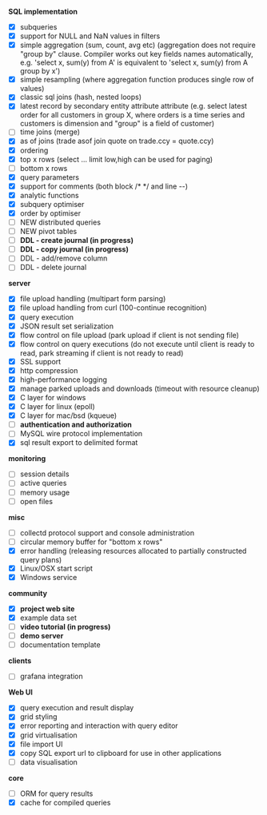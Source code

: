 __SQL implementation__

- [x] subqueries
- [x] support for NULL and NaN values in filters
- [x] simple aggregation (sum, count, avg etc)
        (aggregation does not require "group by" clause. Compiler works out
        key fields names automatically, e.g. 'select x, sum(y) from A' is
        equivalent to 'select x, sum(y) from A group by x')
- [x] simple resampling (where aggregation function produces single row of values)
- [x] classic sql joins (hash, nested loops)
- [x] latest record by secondary entity attribute attribute
    (e.g. select latest order for all customers in group X, where
    orders is a time series and customers is dimension and "group" is a field of customer)
- [ ] time joins (merge)
- [x] as of joins (trade asof join quote on trade.ccy = quote.ccy)
- [x] ordering
- [x] top x rows (select ... limit low,high can be used for paging)
- [ ] bottom x rows
- [x] query parameters
- [x] support for comments (both block /* */ and line --)
- [x] analytic functions
- [x] subquery optimiser
- [x] order by optimiser
- [ ] NEW distributed queries
- [ ] NEW pivot tables
- [ ] __DDL - create journal (in progress)__
- [ ] __DDL - copy journal (in progress)__
- [ ] DDL - add/remove column
- [ ] DDL - delete journal

__server__

- [x] file upload handling (multipart form parsing)
- [x] file upload handling from curl (100-continue recognition)
- [x] query execution
- [x] JSON result set serialization
- [x] flow control on file upload (park upload if client is not sending file)
- [x] flow control on query executions (do not execute until client is ready to read, park streaming if client is not ready to read)
- [x] SSL support
- [x] http compression
- [x] high-performance logging
- [x] manage parked uploads and downloads (timeout with resource cleanup)
- [x] C layer for windows
- [x] C layer for linux (epoll)
- [x] C layer for mac/bsd (kqueue)
- [ ] __authentication and authorization__
- [ ] MySQL wire protocol implementation
- [x] sql result export to delimited format

__monitoring__

- [ ] session details
- [ ] active queries
- [ ] memory usage
- [ ] open files

__misc__

- [ ] collectd protocol support and console administration
- [ ] circular memory buffer for "bottom x rows"
- [x] error handling (releasing resources allocated to partially constructed query plans)
- [x] Linux/OSX start script
- [x] Windows service

__community__

- [x] __project web site__
- [x] example data set
- [ ] __video tutorial (in progress)__
- [ ] __demo server__
- [ ] documentation template

__clients__

- [ ] grafana integration

__Web UI__

- [x] query execution and result display
- [x] grid styling
- [x] error reporting and interaction with query editor
- [x] grid virtualisation
- [x] file import UI
- [x] copy SQL export url to clipboard for use in other applications
- [ ] data visualisation

__core__

- [ ] ORM for query results
- [x] cache for compiled queries
